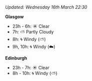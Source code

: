 *Updated: Wednesday 16th March 22:30*

**Glasgow**

* 23h - 6h: :sunny: Clear
* 7h: :partly_sunny: Partly Cloudy
* 8h: :cyclone: Windy (:partly_sunny:)
* 9h, 10h: :cyclone: Windy (:cloud:)

**Edinburgh**

* 23h - 7h: :sunny: Clear
* 8h - 10h: :cyclone: Windy (:partly_sunny:)
